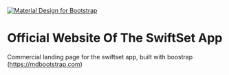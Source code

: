 [![Material Design for Bootstrap](https://mdbootstrap.com/wp-content/uploads/2018/03/landing-page.jpg)](https://mdbootstrap.com/freebies/landing-page-template/)

# Official Website Of The SwiftSet App

Commercial landing page for the swiftset app, built with boostrap (https://mdbootstrap.com)
